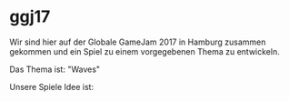 # ggj17

Wir sind hier auf der Globale GameJam 2017 in Hamburg zusammen gekommen und ein Spiel zu einem vorgegebenen Thema zu entwickeln.

Das Thema ist: "Waves"

Unsere Spiele Idee ist:
